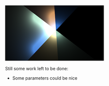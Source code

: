 ![thumbnail](ShatteredLight.png "Shattered light Thumb")

Still some work left to be done:
- Some parameters could be nice